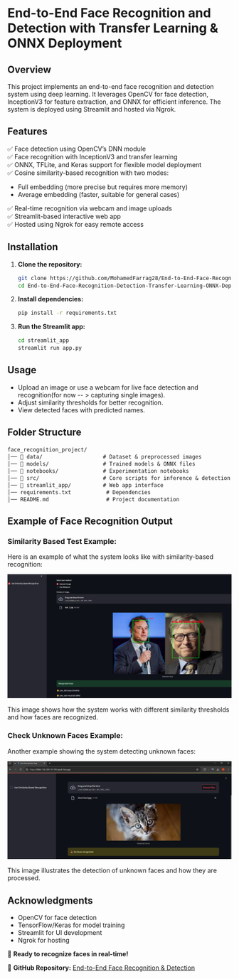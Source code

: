 # **End-to-End Face Recognition and Detection with Transfer Learning & ONNX Deployment**  

## **Overview**  
This project implements an end-to-end face recognition and detection system using deep learning. It leverages OpenCV for face detection, InceptionV3 for feature extraction, and ONNX for efficient inference. The system is deployed using Streamlit and hosted via Ngrok.  

## **Features**  
✅ Face detection using OpenCV’s DNN module  
✅ Face recognition with InceptionV3 and transfer learning  
✅ ONNX, TFLite, and Keras support for flexible model deployment   
✅ Cosine similarity-based recognition with two modes:
 * Full embedding (more precise but requires more memory)
 * Average embedding (faster, suitable for general cases)
   
✅ Real-time recognition via webcam and image uploads  
✅ Streamlit-based interactive web app  
✅ Hosted using Ngrok for easy remote access  

## **Installation**  
1. **Clone the repository:**  
   ```bash
   git clone https://github.com/MohamedFarrag28/End-to-End-Face-Recognition-Detection-Transfer-Learning-and-Deployment.git
   cd End-to-End-Face-Recognition-Detection-Transfer-Learning-ONNX-Deployment
   ```
2. **Install dependencies:**  
   ```bash
   pip install -r requirements.txt
   ```
3. **Run the Streamlit app:**  
   ```bash
   cd streamlit_app
   streamlit run app.py
   ```

## **Usage**  
- Upload an image or use a webcam for live face detection and recognition(for now -- > capturing single images).  
- Adjust similarity thresholds for better recognition.  
- View detected faces with predicted names.  

## **Folder Structure**  
```
face_recognition_project/
│── 📂 data/                   # Dataset & preprocessed images
│── 📂 models/                 # Trained models & ONNX files
│── 📂 notebooks/              # Experimentation notebooks
│── 📂 src/                    # Core scripts for inference & detection
│── 📂 streamlit_app/          # Web app interface
│── requirements.txt           # Dependencies
│── README.md                  # Project documentation
```
## **Example of Face Recognition Output**

### Similarity Based Test Example:
Here is an example of what the system looks like with similarity-based recognition:

![Similarity Based Test](output_samples/Similarity_based_test_2.png)

This image shows how the system works with different similarity thresholds and how faces are recognized.

### Check Unknown Faces Example:
Another example showing the system detecting unknown faces:

![Check Unknown Faces](output_samples/Check_Unknown.png)

This image illustrates the detection of unknown faces and how they are processed.


## **Acknowledgments**  
- OpenCV for face detection  
- TensorFlow/Keras for model training  
- Streamlit for UI development  
- Ngrok for hosting  

🚀 **Ready to recognize faces in real-time!**  

📌 **GitHub Repository:** [End-to-End Face Recognition & Detection](https://github.com/MohamedFarrag28/End-to-End-Face-Recognition-Detection-Transfer-Learning-and-Deployment.git)
